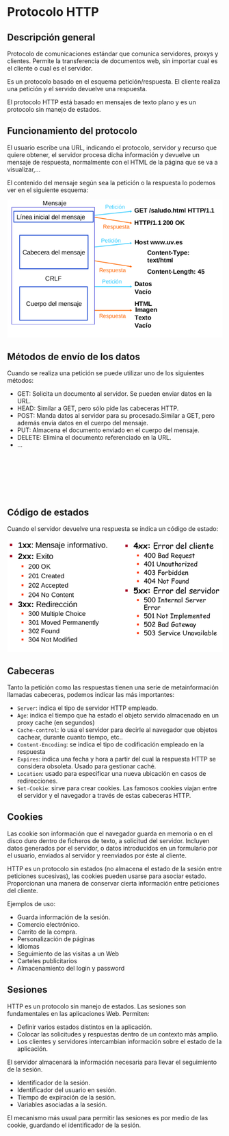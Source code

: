 # Protocolo HTTP

## Descripción general

Protocolo de comunicaciones estándar que comunica servidores, proxys y clientes. Permite la transferencia de documentos web, sin importar cual es el cliente o cual es el servidor.

Es un protocolo basado en el esquema petición/respuesta. El cliente realiza una petición y el servido devuelve una respuesta.

El protocolo HTTP está basado en mensajes de texto plano y es un protocolo sin manejo de estados.

## Funcionamiento del protocolo

El usuario escribe una URL, indicando el protocolo, servidor y recurso que quiere obtener, el servidor procesa dicha información y devuelve un mensaje de respuesta, normalmente con el HTML de la página que se va a visualizar,...

El contenido del mensaje según sea la petición o la respuesta lo podemos ver en el siguiente esquema:

![dia1](img/dia1.png)

## Métodos de envío de los datos

Cuando se realiza una petición se puede utilizar uno de los siguientes métodos:

* GET: Solicita un documento al servidor. Se pueden enviar datos en la URL.
* HEAD: Similar a GET, pero sólo pide las cabeceras HTTP.
* POST: Manda datos al servidor para su procesado.Similar a GET, pero además envía datos en el cuerpo del mensaje.
* PUT: Almacena el documento enviado en el cuerpo del mensaje.
* DELETE: Elimina el documento referenciado en la URL.
* ...

<script async src="//pagead2.googlesyndication.com/pagead/js/adsbygoogle.js"></script>
<!-- flask -->
<ins class="adsbygoogle"
     style="display:inline-block;width:728px;height:90px"
     data-ad-client="ca-pub-7389130691286042"
     data-ad-slot="8571373135"></ins>
<script>
(adsbygoogle = window.adsbygoogle || []).push({});
</script>

## Código de estados

Cuando el servidor devuelve una respuesta se indica un código de estado:

![dia2](img/dia2.png)

## Cabeceras

Tanto la petición como las respuestas tienen una serie de metainformación llamadas cabeceras, podemos indicar las más importantes:

	
* `Server`: indica el tipo de servidor HTTP empleado.
* `Age`: indica el tiempo que ha estado el objeto servido almacenado en un proxy cache (en segundos)
* `Cache-control`: lo usa el servidor para decirle al navegador que objetos cachear, durante cuanto tiempo, etc..
* `Content-Encoding`: se indica el tipo de codificación empleado en la respuesta
* `Expires`: indica una fecha y hora a partir del cual la respuesta HTTP se considera obsoleta. Usado para gestionar caché.
* `Location`: usado para especificar una nueva ubicación en casos de redirecciones.
* `Set-Cookie`: sirve para crear cookies. Las famosos cookies viajan entre el servidor y el navegador a través de estas cabeceras HTTP.

## Cookies

Las cookie son información que el navegador guarda en memoria o en el disco duro dentro de ficheros de texto, a solicitud del servidor. Incluyen datos generados por el servidor, o datos introducidos en un formulario por el usuario, enviados al servidor y reenviados por
éste al cliente.

HTTP es un protocolo sin estados (no almacena el estado de la sesión entre peticiones sucesivas), las cookies pueden usarse para asociar estado. Proporcionan una manera de conservar cierta información entre peticiones del cliente.

Ejemplos de uso:

* Guarda información de la sesión.
* Comercio electrónico.
* Carrito de la compra.
* Personalización de páginas
* Idiomas
* Seguimiento de las visitas a un Web
* Carteles publicitarios
* Almacenamiento del login y password

## Sesiones

HTTP es un protocolo sin manejo de estados. Las sesiones son fundamentales en las aplicaciones
Web. Permiten:

* Definir varios estados distintos en la aplicación.
* Colocar las solicitudes y respuestas dentro de un contexto más amplio.
* Los clientes y servidores intercambian información sobre el estado de la aplicación.

El servidor almacenará la información necesaria para llevar el seguimiento de la sesión.

* Identificador de la sesión.
* Identificador del usuario en sesión.
* Tiempo de expiración de la sesión.
* Variables asociadas a la sesión.

El mecanismo más usual para permitir las sesiones es por medio de las cookie, guardando el identificador de la sesión.